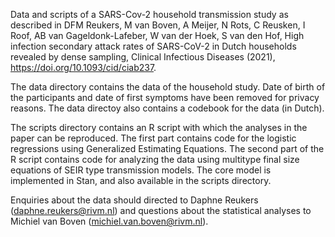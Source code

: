 Data and scripts of a SARS-Cov-2 household transmission study as described in DFM Reukers, M van Boven, A Meijer, N Rots, C Reusken, I Roof, AB van Gageldonk-Lafeber, W van der Hoek, S van den Hof, High infection secondary attack rates of SARS-CoV-2 in Dutch households revealed by dense sampling, Clinical Infectious Diseases (2021), https://doi.org/10.1093/cid/ciab237.

The data directory contains the data of the household study. Date of birth of the participants and date of first symptoms have been removed for privacy reasons. The data directoy also contains a codebook for the data (in Dutch).

The scripts directory contains an R script with which the analyses in the paper can be reproduced. The first part contains code for the logistic regressions using Generalized Estimating Equations. The second part of the R script contains code for analyzing the data using multitype final size equations of SEIR type transmission models. The core model is implemented in Stan, and also available in the scripts directory.

Enquiries about the data should directed to Daphne Reukers (daphne.reukers@rivm.nl) and questions about the statistical analyses to Michiel van Boven (michiel.van.boven@rivm.nl).
